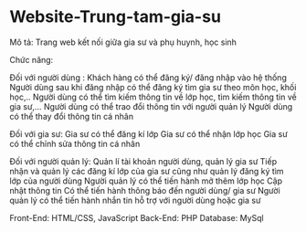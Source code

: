 # Website-Trung-tam-gia-su
Mô tả: Trang web kết nối giữa gia sư và phụ huynh, học sinh

Chức năng:

Đối với người dùng : Khách hàng có thể đăng ký/ đăng nhập vào hệ thống Người dùng sau khi đăng nhập có thể đăng ký tìm gia sư theo môn học, khối học,.. Người dùng có thể tìm kiếm thông tin về lớp học, tìm kiếm thông tin về gia sư,… Người dùng có thể trao đổi thông tin với người quản lý Người dùng có thể thay đổi thông tin cá nhân

Đối với gia sư: Gia sư có thể đăng kí lớp Gia sư có thể nhận lớp học Gia sư có thể chỉnh sửa thông tin cá nhân

Đối với người quản lý: Quản lí tài khoản người dùng, quản lý gia sư Tiếp nhận và quản lý các đăng kí lớp của gia sư cũng như quản lý đăng ký tìm lớp của người dùng Người quản lý có thể tiến hành mở thêm lớp học Cập nhật thông tin Có thể tiến hành thông báo đến người dùng/ gia sư Người quản lý có thể tiến hành nhắn tin hỗ trợ với người dùng hoặc gia sư

Front-End: HTML/CSS, JavaScript Back-End: PHP Database: MySql
